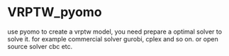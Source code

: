# VRPTW_pyomo
use pyomo to create a vrptw model, you need prepare a optimal solver to solve it.
for example commercial solver gurobi, cplex and so on. or open source solver cbc etc.

